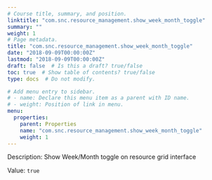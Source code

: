 ```yaml
---
# Course title, summary, and position.
linktitle: "com.snc.resource_management.show_week_month_toggle"
summary: ""
weight: 1
# Page metadata.
title: "com.snc.resource_management.show_week_month_toggle"
date: "2018-09-09T00:00:00Z"
lastmod: "2018-09-09T00:00:00Z"
draft: false  # Is this a draft? true/false
toc: true  # Show table of contents? true/false
type: docs  # Do not modify.

# Add menu entry to sidebar.
# - name: Declare this menu item as a parent with ID name.
# - weight: Position of link in menu.
menu:
  properties:
    parent: Properties
    name: "com.snc.resource_management.show_week_month_toggle"
    weight: 1
---
```


Description: Show Week/Month toggle on resource grid interface


Value: `true`